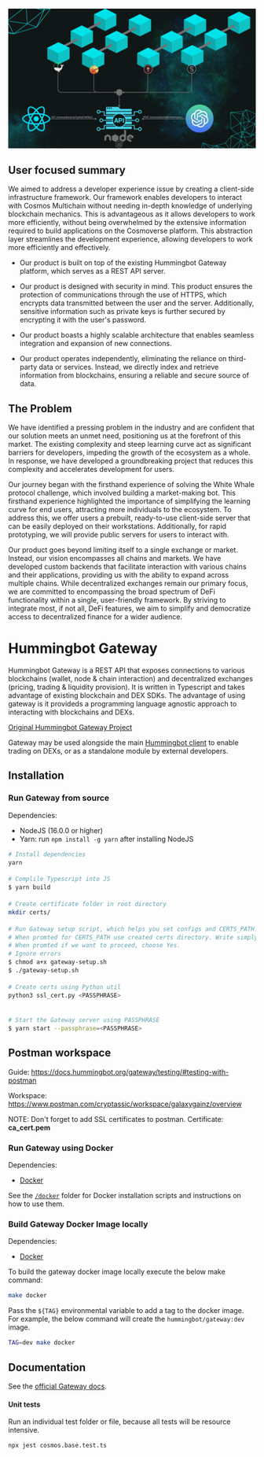 ![diagram](docs/diagram.png)

## User focused summary


We aimed to address a developer experience issue by creating a client-side infrastructure framework. Our framework enables developers to interact with Cosmos Multichain without needing in-depth knowledge of underlying blockchain mechanics. This is advantageous as it allows developers to work more efficiently, without being overwhelmed by the extensive information required to build applications on the Cosmoverse platform. This abstraction layer streamlines the development experience, allowing developers to work more efficiently and effectively.


 - Our product is built on top of the existing Hummingbot Gateway platform, which serves as a REST API server.

 - Our product is designed with security in mind. This product ensures the protection of communications through the use of HTTPS, which encrypts data transmitted between the user and the server. Additionally, sensitive information such as private keys is further secured by encrypting it with the user's password.
 
 - Our product boasts a highly scalable architecture that enables seamless integration and expansion of new connections.
  
 - Our product operates independently, eliminating the reliance on third-party data or services. Instead, we directly index and retrieve information from blockchains, ensuring a reliable and secure source of data.

## The Problem

We have identified a pressing problem in the industry and are confident that our solution meets an unmet need, positioning us at the forefront of this market. The existing complexity and steep learning curve act as significant barriers for developers, impeding the growth of the ecosystem as a whole. In response, we have developed a groundbreaking project that reduces this complexity and accelerates development for users.

Our journey began with the firsthand experience of solving the White Whale protocol challenge, which involved building a market-making bot. This firsthand experience highlighted the importance of simplifying the learning curve for end users, attracting more individuals to the ecosystem. To address this, we offer users a prebuilt, ready-to-use client-side server that can be easily deployed on their workstations. Additionally, for rapid prototyping, we will provide public servers for users to interact with.

Our product goes beyond limiting itself to a single exchange or market. Instead, our vision encompasses all chains and markets. We have developed custom backends that facilitate interaction with various chains and their applications, providing us with the ability to expand across multiple chains. While decentralized exchanges remain our primary focus, we are committed to encompassing the broad spectrum of DeFi functionality within a single, user-friendly framework. By striving to integrate most, if not all, DeFi features, we aim to simplify and democratize access to decentralized finance for a wider audience.

# Hummingbot Gateway

Hummingbot Gateway is a REST API that exposes connections to various blockchains (wallet, node & chain interaction) and decentralized exchanges (pricing, trading & liquidity provision). It is written in Typescript and takes advantage of existing blockchain and DEX SDKs. The advantage of using gateway is it provideds a programming language agnostic approach to interacting with blockchains and DEXs.

[Original Hummingbot Gateway Project](https://github.com/hummingbot/gateway)

Gateway may be used alongside the main [Hummingbot client](https://github.com/hummingbot/hummingbot) to enable trading on DEXs, or as a standalone module by external developers.

## Installation

### Run Gateway from source

Dependencies:
* NodeJS (16.0.0 or higher)
* Yarn: run `npm install -g yarn` after installing NodeJS

```bash
# Install dependencies
yarn

# Complile Typescript into JS
$ yarn build

# Create certificate folder in root directory
mkdir certs/

# Run Gateway setup script, which helps you set configs and CERTS_PATH.
# When promted for CERTS_PATH use created certs directory. Write simply certs
# When promted if we want to proceed, choose Yes.
# Ignore errors
$ chmod a+x gateway-setup.sh
$ ./gateway-setup.sh

# Create certs using Python util
python3 ssl_cert.py <PASSPHRASE>


# Start the Gateway server using PASSPHRASE
$ yarn start --passphrase=<PASSPHRASE>
```

## Postman workspace

Guide: https://docs.hummingbot.org/gateway/testing/#testing-with-postman

Workspace: https://www.postman.com/cryptassic/workspace/galaxygainz/overview

NOTE: Don't forget to add SSL certificates to postman. Certificate:  **ca_cert.pem**


### Run Gateway using Docker

Dependencies:
* [Docker](https://docker.com)

See the [`/docker`](./docker) folder for Docker installation scripts and instructions on how to use them.


### Build Gateway Docker Image locally

Dependencies:
* [Docker](https://docker.com)

To build the gateway docker image locally execute the below make command:

```bash
make docker
```

Pass the `${TAG}` environmental variable to add a tag to the docker
image. For example, the below command will create the `hummingbot/gateway:dev`
image.

```bash
TAG=dev make docker
```

## Documentation

See the [official Gateway docs](https://docs.hummingbot.org/gateway/).


#### Unit tests

Run an individual test folder or file, because all tests will be resource intensive.

```bash
npx jest cosmos.base.test.ts
```
